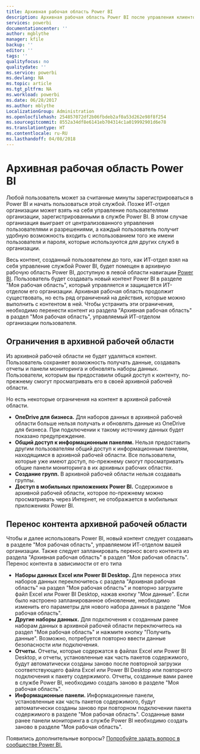 ```yaml
---
title: Архивная рабочая область Power BI
description: Архивная рабочая область Power BI после управления клиентом Office 365
services: powerbi
documentationcenter: ''
author: mgblythe
manager: kfile
backup: ''
editor: ''
tags: ''
qualityfocus: no
qualitydate: ''
ms.service: powerbi
ms.devlang: NA
ms.topic: article
ms.tgt_pltfrm: NA
ms.workload: powerbi
ms.date: 06/28/2017
ms.author: mblythe
LocalizationGroup: Administration
ms.openlocfilehash: 254857072df2b06fbdeb2af0a53d262e98f8f254
ms.sourcegitcommit: 8552a34df8e6141eb704314c1a019992901d6e78
ms.translationtype: HT
ms.contentlocale: ru-RU
ms.lasthandoff: 04/08/2018
---
```

# <a name="power-bi-archived-workspace"></a>Архивная рабочая область Power BI
Любой пользователь может за считанные минуты зарегистрироваться в Power BI и начать пользоваться этой службой.  Позже ИТ-отдел организации может взять на себя управление пользователями организации, зарегистрированными в службе Power BI.  В этом случае организация выиграет от централизованного управления пользователями и разрешениями, а каждый пользователь получит удобную возможность входить с использованием того же имени пользователя и пароля, которые используются для других служб в организации. 

Весь контент, созданный пользователем до того, как ИТ-отдел взял на себя управление службой Power BI, будет помещен в архивную рабочую область Power BI, доступную в левой области навигации [Power BI](https://app.powerbi.com).  Пользователь будет создавать новый контент Power BI в разделе "Моя рабочая область", который управляется и защищается ИТ-отделом его организации.  Архивная рабочая область продолжит существовать, но есть ряд ограничений на действия, которые можно выполнить с контентом в ней.  Чтобы устранить эти ограничения, необходимо перенести контент из раздела "Архивная рабочая область" в раздел "Моя рабочая область", управляемый ИТ-отделом организации пользователя.

## <a name="restrictions-in-your-archived-workspace"></a>Ограничения в архивной рабочей области
Из архивной рабочей области не будет удаляться контент.  Пользователь сохраняет возможность получать данные, создавать отчеты и панели мониторинга и обновлять наборы данных.  Пользователи, которым вы предоставили общий доступ к контенту, по-прежнему смогут просматривать его в своей архивной рабочей области.

Но есть некоторые ограничения на контент в архивной рабочей области.

* **OneDrive для бизнеса.**  Для наборов данных в архивной рабочей области больше нельзя получать и обновлять данные из OneDrive для бизнеса.  При подключении к такому источнику данных будет показано предупреждение.
* **Общий доступ к информационным панелям.**  Нельзя предоставить другим пользователям общий доступ к информационным панелям, находящимся в архивной рабочей области.  Все пользователи, которые уже имеют доступ, по-прежнему смогут просматривать общие панели мониторинга в их архивных рабочих областях.
* **Создание групп.**  В архивной рабочей области нельзя создавать группы.
* **Доступ в мобильных приложениях Power BI.**  Содержимое в архивной рабочей области, которое по-прежнему можно просматривать через Интернет, не отображается в мобильных приложениях Power BI.

## <a name="migrating-content-in-your-archived-workspace"></a>Перенос контента архивной рабочей области
Чтобы и далее использовать Power BI, новый контент следует создавать в разделе "Моя рабочая область", управляемом ИТ-отделом вашей организации.   Также следует запланировать перенос всего контента из раздела "Архивная рабочая область" в раздел "Моя рабочая область".  Перенос контента в зависимости от его типа

* **Наборы данных Excel или Power BI Desktop.**  Для переноса этих наборов данных переключитесь с раздела "Архивная рабочая область" на раздел "Моя рабочая область" и повторно загрузите файл Excel или Power BI Desktop, нажав кнопку "Мои данные".  Если было настроено запланированное обновление, необходимо изменить его параметры для нового набора данных в разделе "Моя рабочая область".
* **Другие наборы данных.**  Для подключения к созданным ранее наборам данных в архивной рабочей области переключитесь на раздел "Моя рабочая область" и нажмите кнопку "Получить данные".  Возможно, потребуется повторно ввести данные безопасности или подключения.
* **Отчеты.**  Отчеты, которые содержатся в файлах Excel или Power BI Desktop, и отчеты, установленные как часть пакетов содержимого, будут автоматически созданы заново после повторной загрузки соответствующего файла Excel или Power BI Desktop или повторного подключения к пакету содержимого.  Отчеты, созданные вами ранее в службе Power BI, необходимо создать заново в разделе "Моя рабочая область".
* **Информационные панели.**  Информационные панели, установленные как часть пакетов содержимого, будут автоматически созданы заново при повторном подключении пакета содержимого в разделе "Моя рабочая область".  Созданные вами ранее панели мониторинга в службе Power BI необходимо создать заново в разделе "Моя рабочая область".

Появились дополнительные вопросы? [Попробуйте задать вопрос в сообществе Power BI.](http://community.powerbi.com/)

